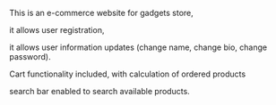 This is an e-commerce website for gadgets store,

it allows user registration,

it allows user information updates (change name, change bio, change password).

Cart functionality included, with calculation of ordered products

search bar enabled to search available products.

